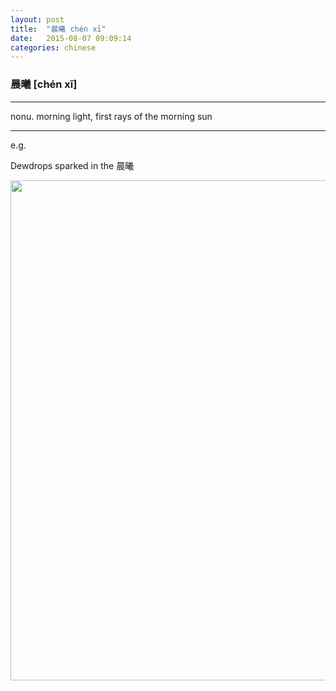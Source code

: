 ```yaml
---
layout: post
title:  "晨曦 chén xī"
date:   2015-08-07 09:09:14
categories: chinese
---
```

### 晨曦 [chén xī]
-----------

nonu. morning light, first rays of the morning sun

-----------

e.g.

Dewdrops sparked in the 晨曦

<img width='800' src="/wombats-learning/images/morning_light.jpg"/>
